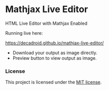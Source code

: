 # Mathjax Live Editor
HTML Live Editor with Mathjax Enabled

Running live here:

https://decadroid.github.io/mathjax-live-editor/

* Download your output as image directly.
* Preview button to view output as image.

### License

This project is licensed under the [MIT license](LICENSE.md).

